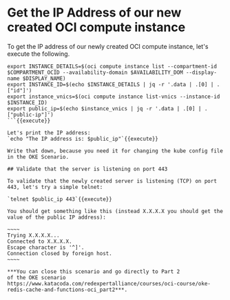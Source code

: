 # Get the IP Address of our new created OCI compute instance

To get the IP address of our newly created OCI compute instance, let's execute the following.

```
export INSTANCE_DETAILS=$(oci compute instance list --compartment-id $COMPARTMENT_OCID --availability-domain $AVAILABILITY_DOM --display-name $DISPLAY_NAME)
export INSTANCE_ID=$(echo $INSTANCE_DETAILS | jq -r '.data | .[0] | .["id"]')
export instance_vnics=$(oci compute instance list-vnics --instance-id $INSTANCE_ID)
export public_ip=$(echo $instance_vnics | jq -r '.data | .[0] | .["public-ip"]')
```{{execute}}

Let's print the IP address:
`echo "The IP address is: $public_ip"`{{execute}}

Write that down, because you need it for changing the kube config file in the OKE Scenario.

## Validate that the server is listening on port 443

To validate that the newly created server is listening (TCP) on port 443, let's try a simple telnet:

`telnet $public_ip 443`{{execute}}

You should get something like this (instead X.X.X.X you should get the value of the public IP address):

~~~~
Trying X.X.X.X...
Connected to X.X.X.X.
Escape character is '^]'.
Connection closed by foreign host.
~~~~

***You can close this scenario and go directly to Part 2 
of the OKE scenario https://www.katacoda.com/redexpertalliance/courses/oci-course/oke-redis-cache-and-functions-oci_part2***.